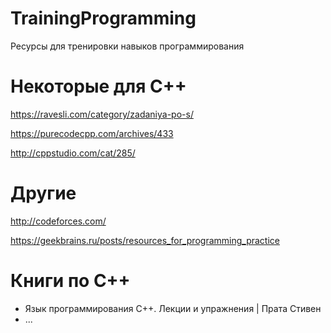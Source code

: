 # TrainingProgramming
Ресурсы для тренировки навыков программирования

# Некоторые для C++
https://ravesli.com/category/zadaniya-po-s/

https://purecodecpp.com/archives/433

http://cppstudio.com/cat/285/


# Другие
http://codeforces.com/

https://geekbrains.ru/posts/resources_for_programming_practice

# Книги по C++
- Язык программирования C++. Лекции и упражнения | Прата Стивен
- ...
